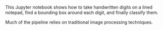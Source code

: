 This Jupyter notebook shows how to take handwritten digits on a lined notepad, find a bounding box around each digit, and finally classify them.

Much of the pipeline relies on traditional image processing techniques.